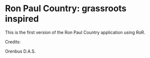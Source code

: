 # Ron Paul Country: grassroots inspired

This is the first version of the Ron Paul Country application using RoR.

Credits:

Orenbus
D.A.S.

